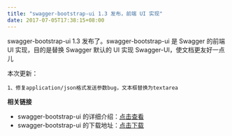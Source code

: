 ```yaml
---
title: "swagger-bootstrap-ui 1.3 发布，前端 UI 实现"
date: 2017-07-05T17:38:15+08:00
---
```

swagger-bootstrap-ui 1.3 发布了。swagger-bootstrap-ui 是 Swagger 的前端 UI 实现，目的是替换 Swagger 默认的 UI 实现 Swagger-UI，使文档更友好一点儿

本次更新：

    1、修复application/json格式发送参数bug，文本框替换为textarea


**相关链接**

- swagger-bootstrap-ui 的详细介绍：[点击查看](https://www.oschina.net/p/swagger-bootstrap-ui)
- swagger-bootstrap-ui 的下载地址：[点击下载](https://git.oschina.net/xiaoym/swagger-bootstrap-ui/releases)